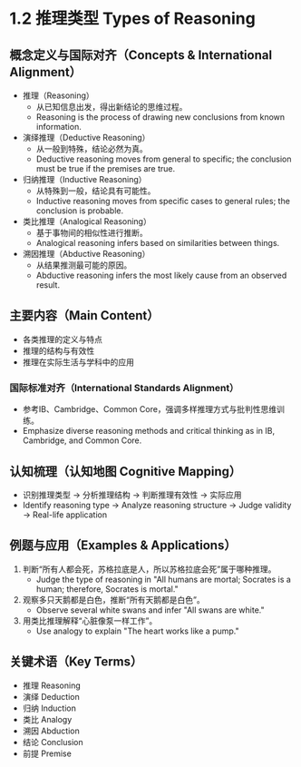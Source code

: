 # 1.2 推理类型 Types of Reasoning

## 概念定义与国际对齐（Concepts & International Alignment）

- 推理（Reasoning）
  - 从已知信息出发，得出新结论的思维过程。
  - Reasoning is the process of drawing new conclusions from known information.
- 演绎推理（Deductive Reasoning）
  - 从一般到特殊，结论必然为真。
  - Deductive reasoning moves from general to specific; the conclusion must be true if the premises are true.
- 归纳推理（Inductive Reasoning）
  - 从特殊到一般，结论具有可能性。
  - Inductive reasoning moves from specific cases to general rules; the conclusion is probable.
- 类比推理（Analogical Reasoning）
  - 基于事物间的相似性进行推断。
  - Analogical reasoning infers based on similarities between things.
- 溯因推理（Abductive Reasoning）
  - 从结果推测最可能的原因。
  - Abductive reasoning infers the most likely cause from an observed result.

## 主要内容（Main Content）

- 各类推理的定义与特点
- 推理的结构与有效性
- 推理在实际生活与学科中的应用

### 国际标准对齐（International Standards Alignment）

- 参考IB、Cambridge、Common Core，强调多样推理方式与批判性思维训练。
- Emphasize diverse reasoning methods and critical thinking as in IB, Cambridge, and Common Core.

## 认知梳理（认知地图 Cognitive Mapping）

- 识别推理类型 → 分析推理结构 → 判断推理有效性 → 实际应用
- Identify reasoning type → Analyze reasoning structure → Judge validity → Real-life application

## 例题与应用（Examples & Applications）

1. 判断“所有人都会死，苏格拉底是人，所以苏格拉底会死”属于哪种推理。
   - Judge the type of reasoning in "All humans are mortal; Socrates is a human; therefore, Socrates is mortal."
2. 观察多只天鹅都是白色，推断“所有天鹅都是白色”。
   - Observe several white swans and infer "All swans are white."
3. 用类比推理解释“心脏像泵一样工作”。
   - Use analogy to explain "The heart works like a pump."

## 关键术语（Key Terms）

- 推理 Reasoning
- 演绎 Deduction
- 归纳 Induction
- 类比 Analogy
- 溯因 Abduction
- 结论 Conclusion
- 前提 Premise

